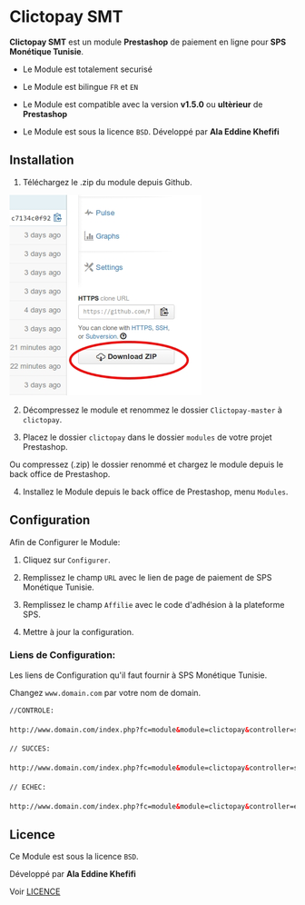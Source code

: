 Clictopay SMT
=====================

**Clictopay SMT** est un module **Prestashop** de paiement en ligne pour **SPS Monétique Tunisie**.

- Le Module est totalement securisé

- Le Module est bilingue ``FR`` et ``EN``

- Le Module est compatible avec la version **v1.5.0** ou **ultèrieur** de **Prestashop**

- Le Module est sous la licence ``BSD``. Développé par **Ala Eddine Khefifi**



Installation
------------

1. Téléchargez le .zip du module depuis Github.

![Alt text](logos/download.jpg?raw=true "Téléchargez le .zip")

2. Décompressez le module et renommez le dossier ``Clictopay-master``  à  ``clictopay``.

3. Placez le dossier ``clictopay`` dans le dossier ``modules`` de votre projet Prestashop.

 Ou compressez (.zip) le dossier renommé et chargez le module depuis le back office de Prestashop.

4. Installez le Module depuis le back office de Prestashop, menu ``Modules``.



Configuration
-------------

Afin de Configurer le Module:

1. Cliquez sur ``Configurer``.

2. Remplissez le champ ``URL`` avec le lien de page de paiement de SPS Monétique Tunisie.

3. Remplissez le champ ``Affilie`` avec le code d'adhésion à la plateforme SPS.

4. Mettre à jour la configuration.


### Liens de Configuration:

Les liens de Configuration qu'il faut fournir à SPS Monétique Tunisie.

Changez ``www.domain.com`` par votre nom de domain.


``` html
//CONTROLE:

http://www.domain.com/index.php?fc=module&module=clictopay&controller=smtcontrol

// SUCCES:

http://www.domain.com/index.php?fc=module&module=clictopay&controller=succes

// ECHEC:

http://www.domain.com/index.php?fc=module&module=clictopay&controller=echec

```



Licence
-------

Ce Module est sous la licence ``BSD``.

Développé par **Ala Eddine Khefifi**

Voir [LICENCE](https://github.com/NAYZO/Clictopay/blob/master/LICENSE)